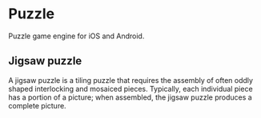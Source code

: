# Puzzle
Puzzle game engine for iOS and Android.

## Jigsaw puzzle

A jigsaw puzzle is a tiling puzzle that requires the assembly of often oddly shaped interlocking and mosaiced pieces. Typically, each individual piece has a portion of a picture; when assembled, the jigsaw puzzle produces a complete picture.
